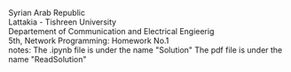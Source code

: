 Syrian Arab Republic \
Lattakia - Tishreen University \
Departement of Communication and Electrical Engieerig \
5th, Network Programming: Homework No.1 \
notes: 
The .ipynb file is under the name "Solution" 
The pdf file is under the name "ReadSolution"
